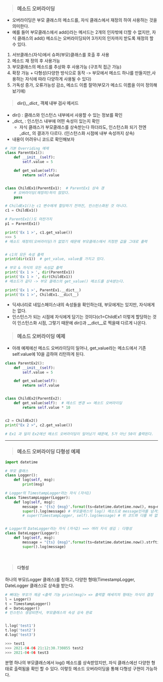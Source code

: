 
> ### 메소드 오버라이딩
- 오버라이딩은 부모 클래스의 메소드를, 자식 클래스에서 재정의 하여 사용하는 것을 의미한다.
- 예를 들어 부모클래스에서 add()라는 메서드는 2개의 인자밖에 더할 수 없지만, 자식 클래스의  add() 메소드는 오버라이딩되어 3가지의 인자까지 받도록 재정의 할 수 있다.

1. 서브클래스(자식)에서 슈퍼(부모)클래스를 호출 후 사용
2. 메소드 재 정의 후 사용가능
3. 부모클래스의 메소드를 추상화 후 사용가능 (구조적 접근 가능)
4. 확장 가능 + 다형성(다양한 방식으로 동작 -> 부모에서 메소드 하나를 만들지만,사용하는 자식에 따라 다양하게 사용될 수 있다)
5. 가독성 증가, 오류가능성 감소, 메소드 이름 절약(부모가 메소드 이름을 이미 정의해놨기에)


> #### dir(),\__dict__ 객체 내부 검사 메서드
- dir() : 클래스와 인스턴스 내부에서 사용할 수 있는 정보를 확인 
- \__dict\__ : 인스턴스 내부에 어떤 속성이 있는지 확인 
	- 자식 클래스가 부모클래스를 상속받는다 하더라도, 인스턴스화 되기 전엔 \__dict__ 의 결과가 다르다. (인스턴스화 시점에 내부 속성까지 상속)    
- 내용이 어려우니 코드로 확인해보자
    
``` python
# 기본 Overriding 예제
class ParentEx1():
    def __init__(self):
        self.value = 5

    def get_value(self):
        return self.value


class ChildEx1(ParentEx1):  # ParentEx1 상속 갱
	# 오버라이딩(재정의)하지 않았다.
    pass
```

```python
# ChildEx1()는 c1 변수에게 할당하기 전까진, 인스턴스화된 것 아니다.
c1 = ChildEx1() 

# ParentEx1()도 마찬가지
p1 = ParentEx1()

print('Ex 1 >', c1.get_value())
>>> 5
# 메소드 재정의(오버라이딩)가 없었기 때문에 부모클래스에서 지정한 값을 그대로 출력


# c1의 모든 속성 출력
print(dir(c1))  # get_value, value를 가지고 있다.

# 부모 & 자식의 모든 속성값 출력
print('Ex 1 > ', dir(ParentEx1))
print('Ex 1 > ', dir(ChildEx1))  
# 메소드가 같다 -> 부모 클래스의 get_value() 메소드를 상속받는다.

print('Ex 1 >', ParentEx1.__dict__)
print('Ex 1 >', ChildEx1.__dict__)

```

- 딕셔너리로 네임스페이스내의 속성들을 확인하는데, 부모에게는 있지만, 자식에게는 없다.
- 인스턴스가 되는 시점에 자식에게 담기는 것이다(c1=ChildEx1 이렇게 할당하는 것이 인스턴스화 시점, 그렇기 때문에 dir()과 \__dict__로 찍을때 다르게 나온다.


> ### 메소드 오버라이딩 예제
- 아래 예제에선 메소드 오버라이딩이 일어나, get_value라는 메소드에서 기존 self.value에 10을 곱하여 리턴하게 된다.

``` python
class ParentEx2():
    def __init__(self):
        self.value = 5

    def get_value(self):
        return self.value


class ChildEx2(ParentEx2):
    def get_value(self):  # 메소드 변경 => 메소드 오버라이딩
        return self.value * 10


c2 = ChildEx2()
print("Ex 2 >", c2.get_value())

# Ex1 과 달리 Ex2에선 메소드 오버라이딩이 일어났기 때문에, 5가 아닌 50이 출력된다.
```

<hr/>

> ### 메소드 오버라이딩 다형성 예제

``` python
import datetime

# 부모 클래스
class Logger():
    def log(self, msg):
        print(msg)

# Logger의 TimestampLogger라는 자식 (자식1)
class TimestampLogger(Logger):
    def log(self, msg):
        message = '{ts} {msg}'.format(ts=datetime.datetime.now(), msg=msg)
        super().log(message) # 부모클래스의 log() 메소드로 message인자를 넘겨벌임
        # super(TimestampLogger, self).log(message) # 위 코드와 다를 바 없지만 더 명확하다, # fm style 로 코딩한 것


# Logger의 DateLogger라는 자식 (자식2) ==> 여러 자식 생김 : 다형성
class DateLogger(Logger):
    def log(self, msg):
        message = "{ts} {msg}".format(ts=datetime.datetime.now().strftime('%Y-%m-%d'), msg=msg)
        super().log(message)

```

<br/>


>#### 다형성
하나의 부모(Logger 클래스)를 정하고,
다양한 형태(TimestampLogger, DateLogger 클래스)로 상속을 받는다.

```python
# 뼈대는 부모가 제공 <출력 기능 print(msg)> => 출력할 메세지의 형태는 자식이 결정
l = Logger()
t = TimestampLogger()
d = DateLogger()
# 인스턴스 생성되면서, 부모클래스의 속성 상속 완료


l.log('test1')
t.log('test2')
d.log('test3')

>>> test1
>>> 2021-04-06 21:12:30.730855 test2
>>> 2021-04-06 test3
```
분명 하나의 부모클래스에서 log() 메소드를 상속받았지만, 자식 클래스에선 다양한 형태로 출력됨을 확인 할 수 있다. 이렇듯 메소드 오버라이딩을 통해 다형성 구현이 가능하다.